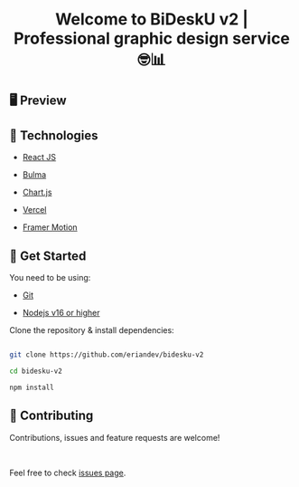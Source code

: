 <h1 align="center">
  Welcome to BiDeskU v2 | Professional graphic design service 🤓📊
</h1>

## 🖥️ Preview

## 🦾 Technologies

- [React JS](https://es.reactjs.org/)

- [Bulma](https://bulma.io/documentation/)

- [Chart.js](https://www.chartjs.org/)

- [Vercel](https://vercel.com/)

- [Framer Motion](https://www.framer.com/motion/)

## 🚀 Get Started

You need to be using:

- [Git](https://git-scm.com/downloads)

- [Nodejs v16 or higher](https://nodejs.org/es/download/)

Clone the repository & install dependencies:

```bash

git clone https://github.com/eriandev/bidesku-v2

cd bidesku-v2

npm install

```

## 🤝 Contributing

Contributions, issues and feature requests are welcome!

<br />

Feel free to check [issues page](https://github.com/MGeovany/bidesku-v2/issues).
